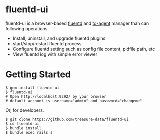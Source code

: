 # fluentd-ui

fluentd-ui is a browser-based [fluentd](http://fluentd.org/) and [td-agent](http://docs.treasuredata.com/articles/td-agent) manager than can following operations.

* Install, uninstall, and upgrade fluentd plugins
* start/stop/restart fluentd process
* Configure fluentd setting such as config file content, pidfile path, etc
* View fluentd log with simple error viewer

# Getting Started

    $ gem install fluentd-ui
    $ fluentd-ui
    # Open http://localhost:9292/ by your browser
    # default account is username="admin" and password="changeme"

Or, for developers.

    $ git clone https://github.com/treasure-data/fluentd-ui
    $ cd fluentd-ui
    $ bundle install
    $ bundle exec rails s

